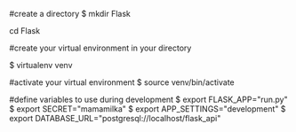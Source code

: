 #create a directory
$ mkdir Flask

cd Flask

#create your virtual environment in your directory

$ virtualenv  venv

#activate your virtual environment
$ source venv/bin/activate

#define variables to use during development
$ export FLASK_APP="run.py"
$ export SECRET="mamamilka"
$ export APP_SETTINGS="development"
$ export DATABASE_URL="postgresql://localhost/flask_api"



